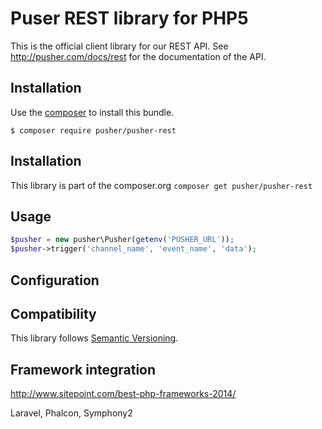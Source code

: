 Puser REST library for PHP5
===========================

This is the official client library for our REST API.
See http://pusher.com/docs/rest for the documentation of the API.

Installation
------------

Use the [composer](http://getcomposer.org) to install this bundle.

```
$ composer require pusher/pusher-rest
```

Installation
------------

This library is part of the composer.org
`composer get pusher/pusher-rest`

Usage
-----

```php
$pusher = new pusher\Pusher(getenv('PUSHER_URL'));
$pusher->trigger('channel_name', 'event_name', 'data');
```

Configuration
-------------

Compatibility
-------------

This library follows [Semantic Versioning](http://semver.org).


Framework integration
---------------------

http://www.sitepoint.com/best-php-frameworks-2014/

Laravel, Phalcon, Symphony2


